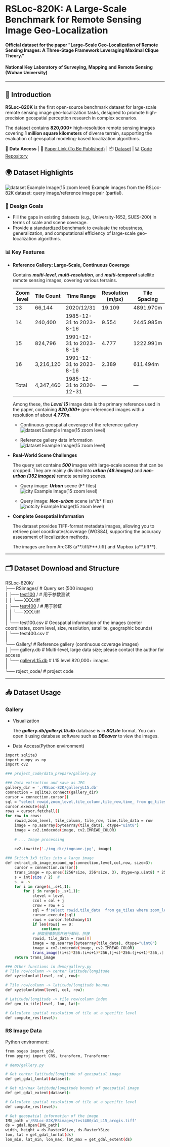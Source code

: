 # RSLoc-820K: A Large-Scale Benchmark for Remote Sensing Image Geo-Localization

#### Official dataset for the paper "Large-Scale Geo-Localization of Remote Sensing Images: A Three-Stage Framework Leveraging Maximal Clique Theory."
#### National Key Laboratory of Surveying, Mapping and Remote Sensing (Wuhan University)

---

## 💬 Introduction

**RSLoc-820K** is the first open-source benchmark dataset for large-scale remote sensing image geo-localization tasks, designed to promote high-precision geospatial perception research in complex scenarios.

The dataset contains **820,000+** high-resolution remote sensing images covering **1 million square kilometers** of diverse terrain, supporting the evaluation of geospatial modeling-based localization algorithms.

🔗 **Data Access** | 📄 [Paper Link (To Be Published)]() | 📦 [Dataset](https://github.com/SandraPky/RSLoc-82K) | 💻 [Code Repository](https://github.com/SandraPky/RSLoc-82K)


## 🌍 Dataset Highlights

![dataset Example Image(15 zoom level)](paper/dataset.png)
Example images from the RSLoc-82K dataset: query image/reference image pair (partial).
  
### 🚀 Design Goals
- Fill the gaps in existing datasets (e.g., University-1652, SUES-200) in terms of scale and scene coverage.
- Provide a standardized benchmark to evaluate the robustness, generalization, and computational efficiency of large-scale geo-localization algorithms.

### 📊 Key Features
- **Reference Gallery: Large-Scale, Continuous Coverage**  
  
  Contains ***multi-level***, ***multi-resolution***, and ***multi-temporal*** satellite remote sensing images, covering various terrains.
   
    | Zoom level | Tile Count | Time Range                         | Resolution (m/px) | Tile Spacing |
    |-------------|------------|-------------------------------------|-------------------|--------------|
    | 13          | 66,144     | 2020/12/31                          | 19.109            | 4891.970m    |
    | 14          | 240,400    | 1985-12-31 to 2023-8-16             | 9.554             | 2445.985m    |
    | 15     | 824,796| 1991-12-31 to 2023-8-16     | 4.777             | 1222.991m    |
    | 16          | 3,216,120  | 1991-12-31 to 2023-8-16             | 2.389             | 611.494m     |
    | Total       | 4,347,460  | 1985-12-31 to 2020-12-31            | —                 | —            |

   Among these, the ***Level 15*** image data is the primary reference used in the paper, containing ***820,000+*** geo-referenced images with a resolution of about ***4.777m***.
    - Continuous geospatial coverage of the reference gallery
    ![dataset Example Image(15 zoom level)](paper/gallery_area.PNG)
    
    - Reference gallery data information
    ![dataset Example Image(15 zoom level)](paper/gallery_info.PNG)


- **Real-World Scene Challenges**  

  The query set contains ***500*** images with large-scale scenes that can be cropped. They are mainly divided into ***urban (48 images)*** and ***non-urban (352 images)*** remote sensing scenes.
  
  - Query image: ***Urban*** scene (F* files)
  ![city Example Image(15 zoom level)](paper/test_imgs_city.PNG)

  - Query image: ***Non-urban*** scene (a*/b* files)
  ![notcity Example Image(15 zoom level)](paper/test_imgs_notcity.PNG)

- **Complete Geospatial Information**  
    
    The dataset provides TIFF-format metadata images, allowing you to retrieve pixel coordinates/coverage (WGS84), supporting the accuracy assessment of localization methods.
    
    The images are from ArcGIS (a**.tiff/F**.tiff) and Mapbox (a**.tiff**).

---

## 🗂️ Dataset Download and Structure

RSLoc-820K/  \
├── RSimages/ # Query set (500 images)  \
│   ├── [test100](https://drive.google.com/file/d/1UrY4ZTH1hpUsdQuwDZTyp90--GgiX2FS/view?usp=drive_link) /  # 用于参数测试  \
│   │    └── XXX.tiff  \
│   ├── [test400](https://drive.google.com/file/d/1vu6n1yaNBWjLipFP2TQhBOGJBbYP2z8W/view?usp=drive_link) /  # 用于验证  \
│   │    └── XXX.tiff  \
│   │  \
│   └── test100.csv    # Geospatial information of the images (center coordinates, zoom level, size, resolution, satellite, geographic bounds)  \
│   └── test400.csv    #   \
│  \
└── Gallery/  # Reference gallery (continuous coverage images)  \
│   ├── gallery.db  # Multi-level, large data size; please contact the author for access  \
│   └── [galleryL15.db](https://drive.google.com/file/d/1ZXsD5JL_S2V0xfT8BI9KntquegC9N_bt/view?usp=sharing)  # L15 level 820,000+ images  \
│   \
└── roject_code/  # project code

---

## 📥 Dataset Usage
### Gallery
- Visualization

    The ***gallery.db/galleryL15.db*** database is in ***SQLite*** format. You can open it using database software such as ***DBeaver*** to view the images.

- Data Access(Python environment)

```bash
import sqlite3
import numpy as np
import cv2
```
```bash
### project_code/data_prepare/gallery.py

### Data extraction and save as JPG
gallery_dir = './RSLoc-82K/galleryL15.db'
connection = sqlite3.connect(gallery_dir)
cursor = connection.cursor()
sql = "select rowid,zoom_level,tile_column,tile_row,time_ from ge_tiles"
cursor.execute(sql)
rows = cursor.fetchall()
for row in rows:
    rowid,zoom_level, tile_column, tile_row, time,tile_data = row
    image = np.asarray(bytearray(tile_data), dtype="uint8")
    image = cv2.imdecode(image, cv2.IMREAD_COLOR)
    
    # ... Image processing
    
    cv2.imwrite('./img_dir/imgname.jpg', image)
```

```bash
### Stitch 3x3 tiles into a large image
def extract_db_image_expand_np(connection,level,col,row, size=3):
    cursor = connection.cursor()
    trans_image = np.ones((256*size, 256*size, 3), dtype=np.uint8) * 255  # 初始化图像矩阵
    s = int(size / 2)  #
    s_ = -s
    for i in range(s_,s+1,1):
        for j in range(s_,s+1,1):
            clevel = level
            ccol = col + j
            crow = row + i
            sql = f"select rowid,tile_data  from ge_tiles where zoom_level = {clevel} and tile_column = {ccol} and tile_row = {crow}"
            cursor.execute(sql)
            rows = cursor.fetchmany(1)
            if len(rows) == 0:
                continue
            # 获取图像数据并进行解码、拼接
            rowid, tile_data = rows[0]
            image = np.asarray(bytearray(tile_data), dtype="uint8")
            image = cv2.imdecode(image, cv2.IMREAD_COLOR)
            trans_image[(i+s)*256:(i+s+1)*256,(j+s)*256:(j+s+1)*256,:] = image[:, :, :]
    return trans_image
```
```bash
### Other functions in demo/gallery.py
# Tile row/column -> center latitude/longitude
def xyztolonlat(level, col, row):

# Tile row/column -> latitude/longitude bounds
def xyztolonlatmm(level, col, row):

# Latitude/longitude -> tile row/column index
def geo_to_tile(level, lon, lat):

# Calculate spatial resolution of tile at a specific level
def compute_res(level):

```
### RS Image Data

Python environment:
```bash
from osgeo import gdal
from pyproj import CRS, transform, Transformer
```

```bash
# demo/gallery.py

# Get center latitude/longitude of geospatial image
def get_gdal_lonlat(dataset):

# Get min/max latitude/longitude bounds of geospatial image
def get_gdal_extent(dataset):

# Calculate spatial resolution of tile at a specific level
def compute_res(level):

# Get geospatial information of the image
IMG_path ='/RSLoc-82K/RSimages/test400/a1_L15_arcgis.tiff'
ds = gdal.Open(IMG_path)
width, height = ds.RasterXSize, ds.RasterYSize
lon, lat = get_gdal_lonlat(ds)
lon_min, lat_min, lon_max, lat_max = get_gdal_extent(ds)
```
